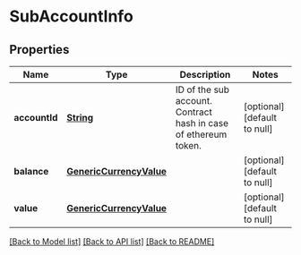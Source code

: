 # SubAccountInfo
## Properties

Name | Type | Description | Notes
------------ | ------------- | ------------- | -------------
**accountId** | [**String**](string.md) | ID of the sub account. Contract hash in case of ethereum token. | [optional] [default to null]
**balance** | [**GenericCurrencyValue**](GenericCurrencyValue.md) |  | [optional] [default to null]
**value** | [**GenericCurrencyValue**](GenericCurrencyValue.md) |  | [optional] [default to null]

[[Back to Model list]](../README.md#documentation-for-models) [[Back to API list]](../README.md#documentation-for-api-endpoints) [[Back to README]](../README.md)

